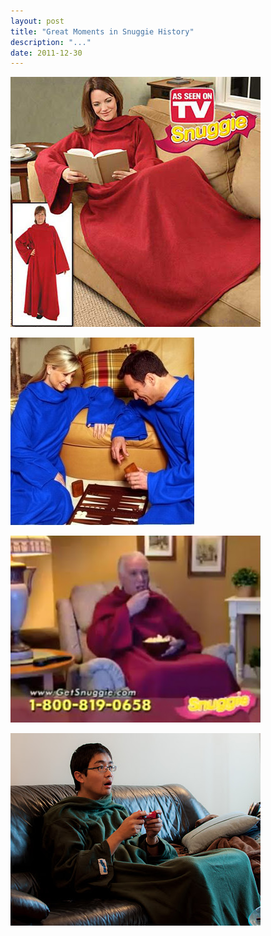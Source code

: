 ```yaml
---
layout: post
title: "Great Moments in Snuggie History"
description: "..."
date: 2011-12-30
---
```


![snuggie1](./snuggie1.jpg)

![snuggie2](./snuggie2.jpg)

![snuggie3](./snuggie3.jpg)

![snuggie4](./snuggie4.jpg)